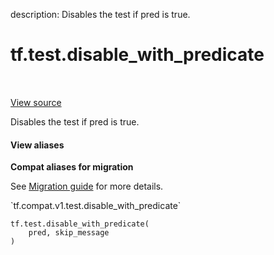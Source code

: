description: Disables the test if pred is true.

<div itemscope itemtype="http://developers.google.com/ReferenceObject">
<meta itemprop="name" content="tf.test.disable_with_predicate" />
<meta itemprop="path" content="Stable" />
</div>

# tf.test.disable_with_predicate

<!-- Insert buttons and diff -->

<table class="tfo-notebook-buttons tfo-api nocontent" align="left">

</table>

<a target="_blank" class="external" href="/code/stable/tensorflow/python/platform/test.py">View source</a>



Disables the test if pred is true.

<section class="expandable">
  <h4 class="showalways">View aliases</h4>
  <p>
<b>Compat aliases for migration</b>
<p>See
<a href="https://www.tensorflow.org/guide/migrate">Migration guide</a> for
more details.</p>
<p>`tf.compat.v1.test.disable_with_predicate`</p>
</p>
</section>

<pre class="devsite-click-to-copy prettyprint lang-py tfo-signature-link">
<code>tf.test.disable_with_predicate(
    pred, skip_message
)
</code></pre>



<!-- Placeholder for "Used in" -->
